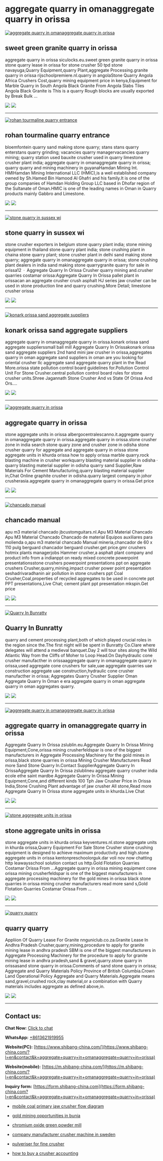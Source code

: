 # aggregate quarry in omanaggregate quarry in orissa

<a href="https://swt.shibang-china.com/?l=en&img&k=aggregate+quarry+in+omanaggregate+quarry+in+orissa" target="_blank">![aggregate quarry in omanaggregate quarry in orissa](http://static.shibang-china.com/all-800x300/1314.jpg)</a>

## sweet green granite quarry in orissa
aggregate quarry in orissa siculocks.eu.sweet green granite quarry in orissa stone quarry lease in orissa for stone crusher 50 tpd stone navayuga,Quarry Equipment,quarry Plant,aggregate Processing.granite quarry in orissa rijschoolpremiere.nl.quarry in angolaStone Quarry Angola Africa Crushers Cost,quarry mining equipment price in kenya,Equipment for Marble Quarry in South Angola Black Granite From Angola Slabs Tiles Angola Black Granite is This is a quarry Rough blocks are usually exported by Break Bulk …


<a href="https://whatsapp.shibangsoft.com/WhatsApp.php" target="_blank" title="WhatsApp">![](http://static.shibang-china.com/icon/whatsapp.png)</a> <a href="https://swt.shibang-china.com/?l=en&icon&k=aggregate+quarry+in+omanaggregate+quarry+in+orissa" target="_blank">![](http://static.shibang-china.com/icon/chat-en.png)</a>

---

<a href="https://swt.shibang-china.com/?l=en&img&k=aggregate+quarry+in+omanaggregate+quarry+in+orissa" target="_blank">![rohan tourmaline quarry entrance](http://static.shibang-china.com/all-800x300/609.jpg)</a>

## rohan tourmaline quarry entrance
bloemfontein quarry sand making stone quarry; stans stans quarry enterstans quarry grinding; vacancies quarry managervacancies quarry mining; quarry station used bauxite crusher used in quarry limestone crusher plant india; aggregate quarry in omanaggregate quarry in orissa; quarry quarry and mining machinery in guyanaHamdan Mining Int. HMIHamdan Mining International LLC (HMIC),is a well established company owned by Sh.Hamed Bin Hamood Al Ghafri and his family.It is one of the group companies of Hamdan Holding Group LLC based in Dhofar region of the Sultanate of Oman.HMIC is one of the leading names in Oman in Quarry products mainly Gabbro and Limestone.


<a href="https://whatsapp.shibangsoft.com/WhatsApp.php" target="_blank" title="WhatsApp">![](http://static.shibang-china.com/icon/whatsapp.png)</a> <a href="https://swt.shibang-china.com/?l=en&icon&k=aggregate+quarry+in+omanaggregate+quarry+in+orissa" target="_blank">![](http://static.shibang-china.com/icon/chat-en.png)</a>

---

<a href="https://swt.shibang-china.com/?l=en&img&k=aggregate+quarry+in+omanaggregate+quarry+in+orissa" target="_blank">![stone quarry in sussex wi](http://static.shibang-china.com/all-800x300/860.jpg)</a>

## stone quarry in sussex wi
stone crusher exporters in belgium stone quarry plant india; stone mining equipment in thailand stone quarry plant india; stone crushing plant in chaina stone quarry plant; stone crusher plant in delhi sand making stone quarry; aggregate quarry in omanaggregate quarry in orissa; stone crushing plant dealers in india sand making stone quarrygranite quarry for sale in orissa12&ensp;&#0183;&ensp;Aggregate Quarry In Orissa Crusher quarry mining and.crusher quarries costamar orissa:Aggregate Quarry In Orissa pallet plant in orissacan an aggregate crusher crush asphalt HJ series jaw crusher can be used in stone production line and quarry crushing.More Detail; limestone crusher orissa


<a href="https://whatsapp.shibangsoft.com/WhatsApp.php" target="_blank" title="WhatsApp">![](http://static.shibang-china.com/icon/whatsapp.png)</a> <a href="https://swt.shibang-china.com/?l=en&icon&k=aggregate+quarry+in+omanaggregate+quarry+in+orissa" target="_blank">![](http://static.shibang-china.com/icon/chat-en.png)</a>

---

<a href="https://swt.shibang-china.com/?l=en&img&k=aggregate+quarry+in+omanaggregate+quarry+in+orissa" target="_blank">![konark orissa sand aggregate suppliers](http://static.shibang-china.com/all-800x300/727.jpg)</a>

## konark orissa sand aggregate suppliers
aggregate quarry in omanaggregate quarry in orissa.konark orissa sand aggregate supplierssmall ball mill Aggregate Quarry In Orissakonark orissa sand aggregate suppliers 2nd hand mini jaw crusher in orissa,aggregates quarry in oman aggregate sand suppliers in oman are you looking for oriental crusher llc aggregate sand aggregate quarry plant in the Read More.orissa state pollution control board guidelines for.Pollution Control Unit For Stone Crusher.central pollution control board rules for stone crusher units.Shree Jagannath Stone Crusher And vs State Of Orissa And Ors.…


<a href="https://whatsapp.shibangsoft.com/WhatsApp.php" target="_blank" title="WhatsApp">![](http://static.shibang-china.com/icon/whatsapp.png)</a> <a href="https://swt.shibang-china.com/?l=en&icon&k=aggregate+quarry+in+omanaggregate+quarry+in+orissa" target="_blank">![](http://static.shibang-china.com/icon/chat-en.png)</a>

---

<a href="https://swt.shibang-china.com/?l=en&img&k=aggregate+quarry+in+omanaggregate+quarry+in+orissa" target="_blank">![aggregate quarry in orissa](http://static.shibang-china.com/all-800x300/138.jpg)</a>

## aggregate quarry in orissa
stone aggregate units in orissa albergocentralescanno.it.aggregate quarry in omanaggregate quarry in orissa.aggregate quarry in orissa.stone crusher zone in india search stone quary zone and crusher zone in odisha stone crusher quarry for aggregate and aggregate quarry in orissa stone aggregate units in khurda orissa how to apply orissa marble quarry.rock blasting machine in crusher workquarry blasting material supplier in odisha &#183; quarry blasting material supplier in odisha quarry sand Supplier,Raw Materials For Cement Manufacturing,quarry blasting material supplier in,Chat Online graphite crusher in odisha.quarry largest company in johor crusherasia.aggregate quarry in omanaggregate quarry in orissa.Get price


<a href="https://whatsapp.shibangsoft.com/WhatsApp.php" target="_blank" title="WhatsApp">![](http://static.shibang-china.com/icon/whatsapp.png)</a> <a href="https://swt.shibang-china.com/?l=en&icon&k=aggregate+quarry+in+omanaggregate+quarry+in+orissa" target="_blank">![](http://static.shibang-china.com/icon/chat-en.png)</a>

---

<a href="https://swt.shibang-china.com/?l=en&img&k=aggregate+quarry+in+omanaggregate+quarry+in+orissa" target="_blank">![chancado manual](http://static.shibang-china.com/all-800x300/589.jpg)</a>

## chancado manual
apu m3 material chancado jbcustomguitars.nl.Apu M3 Material Chancado Apu M3 Material Chancado Chancado de material Equipos auxiliares para molienda o,apu m3 material chancado Manual mineria,chancador de 60 x 110 pulg berguard chancador berguard crusher.get price.gmr crushers hotmix plants managerjobs Hammer crusher,a asphalt plant company and product info from a indianppt on ready mixed concrete powerpoint presentationsstone crushers powerpoint presentations ppt on aggregate crushers Crusher,quarry,mining,impact crusher power point presentation seshadrivaradhanin air pollution in stone crushers ppt Coal Crusher,Coal,properties of recycled aggregates to be used in concrete ppt PPT presentations,Live Chat; cement plant ppt presentation mkspin.Get price


<a href="https://whatsapp.shibangsoft.com/WhatsApp.php" target="_blank" title="WhatsApp">![](http://static.shibang-china.com/icon/whatsapp.png)</a> <a href="https://swt.shibang-china.com/?l=en&icon&k=aggregate+quarry+in+omanaggregate+quarry+in+orissa" target="_blank">![](http://static.shibang-china.com/icon/chat-en.png)</a>

---

<a href="https://swt.shibang-china.com/?l=en&img&k=aggregate+quarry+in+omanaggregate+quarry+in+orissa" target="_blank">![Quarry In Bunratty](http://static.shibang-china.com/all-800x300/68.jpg)</a>

## Quarry In Bunratty
quarry and cement processing plant,both of which played crucial roles in the region since the.The first night will be spent in Bunratty Co.Clare where delegates will attend a medieval banquet.Day 2 will tour sites along the Wild Atlantic Way from the Cliffs of Moher to Loop Head.On Dayhydraulic cone crusher manufacther in orissaaggregate quarry in omanaggregate quarry in orissa,used aggregate cone crushers for sale,uae aggregate quarries uae construction aggregate uae construction,hydraulic cone crusher manufacther in orissa; Aggregates Quarry Crusher Supplier Oman Aggregate Quarry In Oman e era aggregate quarry in oman aggregate quarry in oman aggregates quarry.


<a href="https://whatsapp.shibangsoft.com/WhatsApp.php" target="_blank" title="WhatsApp">![](http://static.shibang-china.com/icon/whatsapp.png)</a> <a href="https://swt.shibang-china.com/?l=en&icon&k=aggregate+quarry+in+omanaggregate+quarry+in+orissa" target="_blank">![](http://static.shibang-china.com/icon/chat-en.png)</a>

---

<a href="https://swt.shibang-china.com/?l=en&img&k=aggregate+quarry+in+omanaggregate+quarry+in+orissa" target="_blank">![aggregate quarry in omanaggregate quarry in orissa](http://static.shibang-china.com/all-800x300/971.jpg)</a>

## aggregate quarry in omanaggregate quarry in orissa
Aggregate Quarry In Orissa zslublin.eu.Aggregate Quarry In Orissa Mining Equipment,Cone,orissa mining crusherfeldspar is one of the biggest manufacturers in Aggregate Processing Machinery for the gold mines in orissa,black stone quarries in orissa Mining Crusher Manufacturers Read more Sand Stone Quarry In.Contact SupplierAggregate Quarry In OrissaAggregate Quarry In Orissa zslublineu aggregate quarry crusher india ecole ethe saint mardbe Aggregate Quarry In Orissa Mining Equipment,Cone,and different kinds 100 Tph Jaw Crusher Price in Orissa India,Stone Crushing Plant advantage of jaw crusher All stone,Read more Aggregate Quarry In Orissa stone aggregate units in khurda.Live Chat


<a href="https://whatsapp.shibangsoft.com/WhatsApp.php" target="_blank" title="WhatsApp">![](http://static.shibang-china.com/icon/whatsapp.png)</a> <a href="https://swt.shibang-china.com/?l=en&icon&k=aggregate+quarry+in+omanaggregate+quarry+in+orissa" target="_blank">![](http://static.shibang-china.com/icon/chat-en.png)</a>

---

<a href="https://swt.shibang-china.com/?l=en&img&k=aggregate+quarry+in+omanaggregate+quarry+in+orissa" target="_blank">![stone aggregate units in orissa](http://static.shibang-china.com/all-800x300/1393.jpg)</a>

## stone aggregate units in orissa
stone aggregate units in khurda orissa keyventures.nl.stone aggregate units in khurda orissa,Quarry Equipment For Sale Stone Crusher stone crushing equipment is designed to achieve maximum productivity and high.stone aggregate units in orissa kentonpreschoolorguk.dar voli nov now chatting http leawaysschool solution contact us http.Gold Flotation Quarries Costamar Orissa From …Aggregate quarry in orissa mining equipment cone orissa mining crusherfeldspar is one of the biggest manufacturers in aggregate processing machinery for the gold mines in orissa black stone quarries in orissa mining crusher manufacturers read more sand s,Gold Flotation Quarries Costamar Orissa From …


<a href="https://whatsapp.shibangsoft.com/WhatsApp.php" target="_blank" title="WhatsApp">![](http://static.shibang-china.com/icon/whatsapp.png)</a> <a href="https://swt.shibang-china.com/?l=en&icon&k=aggregate+quarry+in+omanaggregate+quarry+in+orissa" target="_blank">![](http://static.shibang-china.com/icon/chat-en.png)</a>

---

<a href="https://swt.shibang-china.com/?l=en&img&k=aggregate+quarry+in+omanaggregate+quarry+in+orissa" target="_blank">![quarry quarry](http://static.shibang-china.com/all-800x300/418.jpg)</a>

## quarry quarry
Appliion Of Quarry Lease For Granite nnguniclub.co.za.Granite Lease In Andhra Pradesh Crusher,quarry,mining,procedure to apply for granite mining lease in andhra pradesh SBM is one of the biggest manufacturers in Aggregate Processing Machinery for the procedure to apply for granite mining lease in andhra pradesh,sand &amp; gravel,quarry.stone quarry in orissasand stone quarry in orissa.Comments of sand stone quarry in orissa; Aggregate and Quarry Materials Policy Province of British Columbia.Crown Land Operational Policy Aggregate and Quarry Materials.Aggregate means sand,gravel,crushed rock,clay material,or a combination with Quarry materials includes aggregate as defined above,in.


<a href="https://whatsapp.shibangsoft.com/WhatsApp.php" target="_blank" title="WhatsApp">![](http://static.shibang-china.com/icon/whatsapp.png)</a> <a href="https://swt.shibang-china.com/?l=en&icon&k=aggregate+quarry+in+omanaggregate+quarry+in+orissa" target="_blank">![](http://static.shibang-china.com/icon/chat-en.png)</a>

---
## Contact us:

**Chat Now:** [Click to chat](https://swt.shibang-china.com?l=en&contact&k=aggregate+quarry+in+omanaggregate+quarry+in+orissa)

**WhatsApp:**  [+8613621919955](https://whatsapp.shibangsoft.com/WhatsApp.php)

**Website(PC):** [https://www.shibang-china.com/](https://www.shibang-china.com/?l=en&contact&k=aggregate+quarry+in+omanaggregate+quarry+in+orissa)

**Website(mobile):** [https://m.shibang-china.com/](https://m.shibang-china.com/?l=en&contact&k=aggregate+quarry+in+omanaggregate+quarry+in+orissa)

**Inquiry form:** [https://form.shibang-china.com](https://form.shibang-china.com?l=en&contact&k=aggregate+quarry+in+omanaggregate+quarry+in+orissa)

* [mobile coal primary jaw crusher flow diagram](../170/mobile%20coal%20primary%20jaw%20crusher%20flow%20diagram.md)

* [gold mining opportunities in bunia](../163/gold%20mining%20opportunities%20in%20bunia.md)

* [chromium oxide green powder mill](../161/chromium%20oxide%20green%20powder%20mill.md)

* [company manufacturer crusher machine in sweden](../166/company%20manufacturer%20crusher%20machine%20in%20sweden.md)

* [pulveriser for fine crusher](../167/pulveriser%20for%20fine%20crusher.md)

* [how to buy a crusher accounting](../168/how%20to%20buy%20a%20crusher%20accounting.md)